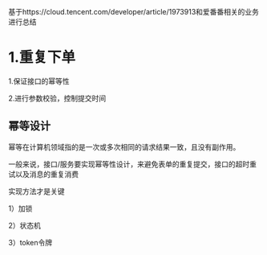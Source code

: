基于https://cloud.tencent.com/developer/article/1973913和爱番番相关的业务进行总结

# 1.重复下单

1.保证接口的幂等性

2.进行参数校验，控制提交时间



## 幂等设计

幂等在计算机领域指的是一次或多次相同的请求结果一致，且没有副作用。

一般来说，接口/服务要实现幂等性设计，来避免表单的重复提交，接口的超时重试以及消息的重复消费

实现方法才是关键

1）加锁

2）状态机

3）token令牌

